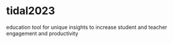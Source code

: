 # tidal2023
education tool for unique insights to increase student and teacher engagement and productivity
